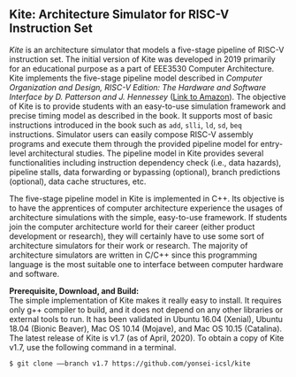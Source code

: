 ## Kite: Architecture Simulator for RISC-V Instruction Set
*Kite* is an architecture simulator that models a five-stage pipeline of RISC-V instruction set.
The initial version of Kite was developed in 2019 primarily for an educational purpose as a part of EEE3530 Computer Architecture.
Kite implements the five-stage pipeline model described in *Computer Organization and Design, RISC-V Edition: The Hardware and Software Interface by D. Patterson and J. Hennessey* ([Link to Amazon](https://www.amazon.com/Computer-Organization-Design-RISC-V-Architecture/dp/0128122757)).
The objective of Kite is to provide students with an easy-to-use simulation framework and precise timing model as described in the book.
It supports most of basic instructions introduced in the book such as `add`, `slli`, `ld`, `sd`, `beq` instructions.
Simulator users can easily compose RISC-V assembly programs and execute them through the provided pipeline model for entry-level architectural studies.
The pipeline model in Kite provides several functionalities including instruction dependency check (i.e., data hazards), pipeline stalls, data forwarding or bypassing (optional), branch predictions (optional), data cache structures, etc.

The five-stage pipeline model in Kite is implemented in C++.
Its objective is to have the apprentices of computer architecture experience the usages of architecture simulations with the simple, easy-to-use framework.
If students join the computer architecture world for their career (either product development or research), they will certainly have to use some sort of architecture simulators for their work or research.
The majority of architecture simulators are written in C/C++ since this programming language is the most suitable one to interface between computer hardware and software.

**Prerequisite, Download, and Build:**\
The simple implementation of Kite makes it really easy to install.
It requires only g++ compiler to build, and it does not depend on any other libraries or external tools to run.
It has been validated in Ubuntu 16.04 (Xenial), Ubuntu 18.04 (Bionic Beaver), Mac OS 10.14 (Mojave), and Mac OS 10.15 (Catalina).
The latest release of Kite is v1.7 (as of April, 2020). To obtain a copy of Kite v1.7, use the following command in a terminal.
```
$ git clone ––branch v1.7 https://github.com/yonsei-icsl/kite
```

